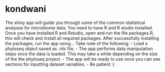 # kondwani
The shiny app will guide you through some of the common statistical analyses for microbiome data.
You need to have R and R studio installed.
Once you have installed R and Rstudio, open and run the file packages.R, this will check and install all required packages.
After successfully installing the packages, run the app using...
Take note of the following:
        - Load a phyloseq object saved as .rds file.
        - The app performs data manipulation steps once the data is loaded. This may take a while depending on the size of the           the phyloseq project.
        - The app will be ready to use once you can see sections for inputting dataset variables.
        - Be patient :)

